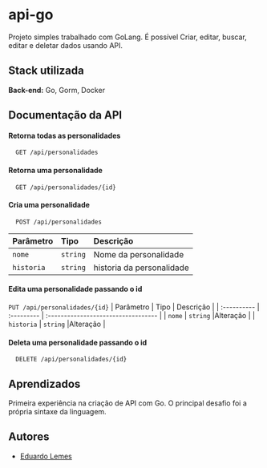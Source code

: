 
# api-go

Projeto simples trabalhado com GoLang. É possível Criar, editar, buscar, editar e deletar
dados usando API.


## Stack utilizada

**Back-end:** Go, Gorm, Docker


## Documentação da API

#### Retorna todas as personalidades

```
  GET /api/personalidades
```

#### Retorna uma personalidade

```http
  GET /api/personalidades/{id}
```

#### Cria uma personalidade

```http
  POST /api/personalidades
```
| Parâmetro   | Tipo       | Descrição                           |
| :---------- | :--------- | :---------------------------------- |
| `nome` | `string` |Nome da personalidade |
| `historia` | `string` |historia da personalidade |

#### Edita uma personalidade passando o id

``
  PUT /api/personalidades/{id}
``
| Parâmetro   | Tipo       | Descrição                           |
| :---------- | :--------- | :---------------------------------- |
| `nome` | `string` |Alteração |
| `historia` | `string` |Alteração |

#### Deleta uma personalidade passando o id

```http
  DELETE /api/personalidades/{id}
```

## Aprendizados

Primeira experiência na criação de API com Go. O principal desafio foi a própria sintaxe da linguagem.


## Autores

- [Eduardo Lemes](https://github.com/eduardo-lemes)

